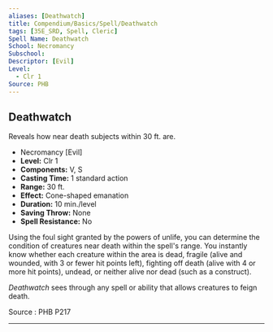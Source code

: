 ```yaml
---
aliases: [Deathwatch]
title: Compendium/Basics/Spell/Deathwatch
tags: [35E_SRD, Spell, Cleric]
Spell Name: Deathwatch
School: Necromancy
Subschool: 
Descriptor: [Evil]
Level:
  - Clr 1
Source: PHB
---
```



## Deathwatch

Reveals how near death subjects within 30 ft. are.

*   Necromancy [Evil]
*   **Level:** Clr 1
*   **Components:** V, S
*   **Casting Time:** 1 standard action
*   **Range:** 30 ft.
*   **Effect:** Cone-shaped emanation
*   **Duration:** 10 min./level
*   **Saving Throw:** None
*   **Spell Resistance:** No

<p>Using the foul sight granted by the powers of unlife, you can determine the condition of creatures near death within the spell's range. You instantly know whether each creature within the area is dead, fragile (alive and wounded, with 3 or fewer hit points left), fighting off death (alive with 4 or more hit points), undead, or neither alive nor dead (such as a construct).</p><p><i>Deathwatch</i> sees through any spell or ability that allows creatures to feign death.</p>

Source : PHB P217

---

